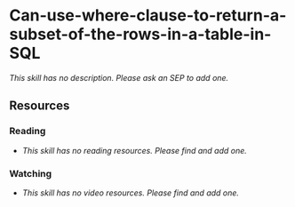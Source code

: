 # Can-use-where-clause-to-return-a-subset-of-the-rows-in-a-table-in-SQL

_This skill has no description. Please ask an SEP to add one._

## Resources

### Reading

- _This skill has no reading resources. Please find and add one._

### Watching

- _This skill has no video resources. Please find and add one._
